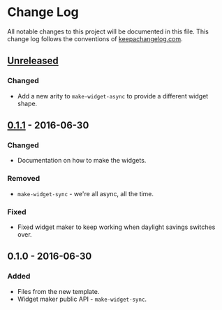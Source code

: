 # Change Log
All notable changes to this project will be documented in this file. This change log follows the conventions of [keepachangelog.com](http://keepachangelog.com/).

## [Unreleased]
### Changed
- Add a new arity to `make-widget-async` to provide a different widget shape.

## [0.1.1] - 2016-06-30
### Changed
- Documentation on how to make the widgets.

### Removed
- `make-widget-sync` - we're all async, all the time.

### Fixed
- Fixed widget maker to keep working when daylight savings switches over.

## 0.1.0 - 2016-06-30
### Added
- Files from the new template.
- Widget maker public API - `make-widget-sync`.

[Unreleased]: https://github.com/your-name/vastness/compare/0.1.1...HEAD
[0.1.1]: https://github.com/your-name/vastness/compare/0.1.0...0.1.1
